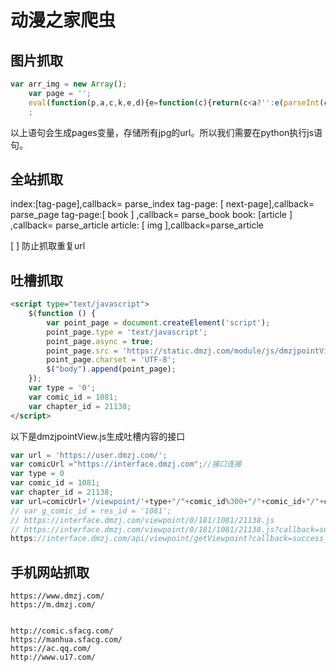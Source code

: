 # 动漫之家爬虫


## 图片抓取

``` js
var arr_img = new Array();
    var page = '';
    eval(function(p,a,c,k,e,d){e=function(c){return(c<a?'':e(parseInt(c/a)))+((c=c%a)>35?String.fromCharCode(c+29):c.toString(36))};if(!''.replace(/^/,String)){while(c--){d[e(c)]=k[c]||e(c)}k=[function(e){return d[e]}];e=function(){return'\\w+'};c=1};while(c--){if(k[c]){p=p.replace(new RegExp('\\b'+e(c)+'\\b','g'),k[c])}}return p}('P g=g=\'["y\\/%0%7%8%1%9%2%1%6%5%0%4%2%0%3%a\\/%0%7%8%1%9%2%1%6%5%0%4%2%0%3%a%e%1%f%c%0%d%3\\/Q.b","y\\/%0%7%8%1%9%2%1%6%5%0%4%2%0%3%a\\/%0%7%8%1%9%2%1%6%5%0%4%2%0%3%a%e%1%f%c%0%d%3\\/1o.b","y\\/%0%7%8%1%9%2%1%6%5%0%4%2%0%3%a\\/%0%7%8%1%9%2%1%6%5%0%4%2%0%3%a%e%1%f%c%0%d%3\\/1p.b"]\';',62,121,'E5|E7|BE|B7|B0|84|9A|A6|96|B2|B4|jpg|AC12|8D|20|AC|pages|0032|0033|0035|0034|0036|0028|0026|0037|0027|0029|0030|0031|0046|0025|0045|0047|0078|0077|0060|0058|0061|0062|0063|0057|0056|0052|0053|0054|0055|0064|0065|0073|0072|0074|0075|0076|0051|0071|0066|0067|0068|0070|0069'.split('|'),0,{}))
    ;
```
以上语句会生成pages变量，存储所有jpg的url。所以我们需要在python执行js语句。

## 全站抓取
index:[tag-page],callback= parse_index
tag-page: [ next-page],callback= parse_page
tag-page:[ book ] ,callback= parse_book
book: [article ] ,callback= parse_article
article: [ img  ],callback=parse_article

[ ] 防止抓取重复url

## 吐槽抓取

``` html
<script type="text/javascript">
    $(function () {
        var point_page = document.createElement('script');
        point_page.type = 'text/javascript';
        point_page.async = true;
        point_page.src = 'https://static.dmzj.com/module/js/dmzjpointView.js';
        point_page.charset = 'UTF-8';
        $("body").append(point_page);
    });
    var type = '0';
    var comic_id = 1081;
    var chapter_id = 21138;
</script>
```

以下是dmzjpointView.js生成吐槽内容的接口
``` javascript
var url = 'https://user.dmzj.com/';
var comicUrl ="https://interface.dmzj.com";//接口连接
var type = 0
var comic_id = 1081;
var chapter_id = 21138;
var url=comicUrl+'/viewpoint/'+type+"/"+comic_id%300+"/"+comic_id+"/"+chapter_id +".js",
// var g_comic_id = res_id = '1081';		
// https://interface.dmzj.com/viewpoint/0/181/1081/21138.js	
// https://interface.dmzj.com/viewpoint/0/181/1081/21138.js?callback=success_jsonpCallback_201508281117&_=1568516505487
https://interface.dmzj.com/api/viewpoint/getViewpoint?callback=success_jsonpCallback_201508281118&type=0&type_id=1081&chapter_id=21138&more=1&_=1568516555026
```
## 手机网站抓取


``` 
https://www.dmzj.com/
https://m.dmzj.com/


http://comic.sfacg.com/
https://manhua.sfacg.com/
https://ac.qq.com/
http://www.u17.com/
```

